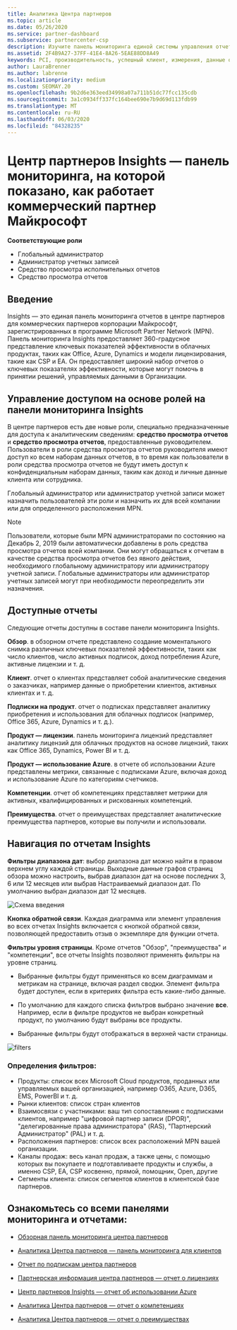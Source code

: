 ```yaml
---
title: Аналитика Центра партнеров
ms.topic: article
ms.date: 05/26/2020
ms.service: partner-dashboard
ms.subservice: partnercenter-csp
description: Изучите панель мониторинга единой системы управления отчетами в центре партнеров. Узнайте, как вы используете ключевые показатели эффективности для продаж и развертывания, разработки клиентов и многого другого.
ms.assetid: 2F4B9A27-37FF-41E4-8A26-5EAE88DD8A49
keywords: PCI, производительность, успешный клиент, измерения, данные отчетов
author: LauraBrenner
ms.author: labrenne
ms.localizationpriority: medium
ms.custom: SEOMAY.20
ms.openlocfilehash: 9b2d6e363eed34998a07a711b51dc77fcc135cdb
ms.sourcegitcommit: 3a1c0934ff337fc164bee690e7b9d69d113fdb99
ms.translationtype: MT
ms.contentlocale: ru-RU
ms.lasthandoff: 06/03/2020
ms.locfileid: "84328235"
---
```

# <a name="partner-center-insights---a-dashboard-that-shows-how-a-microsoft-commercial-partner-is-doing"></a>Центр партнеров Insights — панель мониторинга, на которой показано, как работает коммерческий партнер Майкрософт

**Соответствующие роли**
- Глобальный администратор
- Администратор учетных записей
- Средство просмотра исполнительных отчетов
- Средство просмотра отчетов

## <a name="introduction"></a>Введение

Insights — это единая панель мониторинга отчетов в центре партнеров для коммерческих партнеров корпорации Майкрософт, зарегистрированных в программе Microsoft Partner Network (MPN). Панель мониторинга Insights предоставляет 360-градусное представление ключевых показателей эффективности в облачных продуктах, таких как Office, Azure, Dynamics и модели лицензирования, такие как CSP и EA. Он предоставляет широкий набор отчетов о ключевых показателях эффективности, которые могут помочь в принятии решений, управляемых данными в Организации. 

## <a name="role-based-access-control-to-the-insights-dashboard"></a>Управление доступом на основе ролей на панели мониторинга Insights

В центре партнеров есть две новые роли, специально предназначенные для доступа к аналитическим сведениям: **средство просмотра отчетов** и **средство просмотра отчетов**, предоставленные руководителем. Пользователи в роли средства просмотра отчетов руководителя имеют доступ ко всем наборам данных отчетов, в то время как пользователи в роли средства просмотра отчетов не будут иметь доступ к конфиденциальным наборам данных, таким как доход и личные данные клиента или сотрудника. 

Глобальный администратор или администратор учетной записи может назначить пользователей эти роли и назначить их для всей компании или для определенного расположения MPN.  

>[!Note] 
>Пользователи, которые были MPN администраторами по состоянию на Декабрь 2, 2019 были автоматически добавлены в роль средства просмотра отчетов всей компании. Они могут обращаться к отчетам в качестве средства просмотра отчетов без явного действия, необходимого глобальному администратору или администратору учетной записи. Глобальные администраторы или администратор учетных записей могут при необходимости переопределить эти назначения. 

## <a name="reports-available"></a>Доступные отчеты

Следующие отчеты доступны в составе панели мониторинга Insights.

**Обзор**. в обзорном отчете представлено создание моментального снимка различных ключевых показателей эффективности, таких как число клиентов, число активных подписок, доход потребления Azure, активные лицензии и т. д.

**Клиент**. отчет о клиентах представляет собой аналитические сведения о заказчиках, например данные о приобретении клиентов, активных клиентах и т. д.

**Подписки на продукт**. отчет о подписках представляет аналитику приобретения и использования для облачных подписок (например, Office 365, Azure, Dynamics и т. д.).

**Продукт — лицензии**. панель мониторинга лицензий представляет аналитику лицензий для облачных продуктов на основе лицензий, таких как Office 365, Dynamics, Power BI и т. д.

**Продукт — использование Azure**. в отчете об использовании Azure представлены метрики, связанные с подписками Azure, включая доход и использование Azure по категориям счетчиков.

**Компетенции**. отчет об компетенциях представляет метрики для активных, квалифицированных и рискованных компетенций.

**Преимущества**. отчет о преимуществах представляет аналитические преимущества партнеров, которые вы получили и использовали.

## <a name="navigating-the-insights-reports"></a>Навигация по отчетам Insights

**Фильтры диапазона дат**: выбор диапазона дат можно найти в правом верхнем углу каждой страницы. Выходные данные графов страниц обзора можно настроить, выбрав диапазон дат на основе последних 3, 6 или 12 месяцев или выбрав Настраиваемый диапазон дат. По умолчанию выбран диапазон дат 12 месяцев. 

![Схема введения](images/pci/intro1.png)

**Кнопка обратной связи**. Каждая диаграмма или элемент управления во всех отчетах Insights включается с кнопкой обратной связи, позволяющей предоставить отзыв о экземпляре для функции отчета. 

 
**Фильтры уровня страницы**. Кроме отчетов "Обзор", "преимущества" и "компетенции", все отчеты Insights позволяют применять фильтры на уровне страниц. 

- Выбранные фильтры будут применяться ко всем диаграммам и метрикам на странице, включая раздел сводки. Элемент фильтра будет доступен, если в критериях фильтра есть какие-либо данные. 

- По умолчанию для каждого списка фильтров выбрано значение **все**. Например, если в фильтре продуктов не выбран конкретный продукт, по умолчанию будут выбраны все продукты.

- Выбранные фильтры будут отображаться в верхней части страницы. 

![filters](images/pci/filters.png)

### <a name="filters-definitions"></a>Определения фильтров:

- Продукты: список всех Microsoft Cloud продуктов, проданных или управляемых вашей организацией, например O365, Azure, D365, EMS, PowerBI и т. д.
- Рынки клиентов: список стран клиентов
- Взаимосвязи с участниками: ваш тип сопоставления с подписками клиентов, например "цифровой партнер записи (DPOR)", "делегированные права администратора" (RAS), "Партнерский Администратор" (PAL) и т. д. 
- Расположения партнеров: список всех расположений MPN вашей организации.
- Каналы продаж: весь канал продаж, а также цены, с помощью которых вы покупаете и подготавливаете продукты и службы, а именно CSP, EA, CSP косвенно, прямой, помощник, Open, другие
- Сегменты клиента: список сегментов клиентов в клиентской базе партнеров.

## <a name="read-about-each-of-the-dashboards-and-reports"></a>Ознакомьтесь со всеми панелями мониторинга и отчетами:

- [Обзорная панель мониторинга центра партнеров](pci-overview-report.md)

- [Аналитика Центра партнеров — панель мониторинга для клиентов](pci-customer-report.md)

- [Отчет по подпискам центра партнеров](pci-product-subscriptions-report.md)

- [Партнерская информация центра партнеров — отчет о лицензиях](pci-product-licenses-report.md)

- [Центр партнеров Insights — отчет об использовании Azure](pci-azure-usage-report.md)

- [Аналитика Центра партнеров — отчет о компетенциях](pci-competencies-report.md)

- [Аналитика Центра партнеров — отчет о преимуществах](pci-benefits-report.md)
